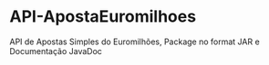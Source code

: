 # API-ApostaEuromilhoes
API de Apostas Simples do Euromilhões, Package no format JAR e Documentação JavaDoc 
